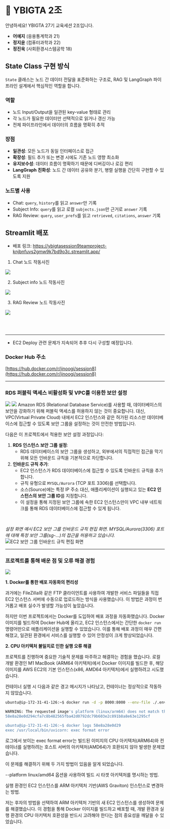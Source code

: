 # 🚀 YBIGTA 2조

안녕하세요! YBIGTA 27기 교육세션 2조입니다.<br>

* <b>어예지</b> (응용통계학과 21)
* <b>정지윤</b> (컴퓨터과학과 22)
* <b>정진욱</b> (사회환경시스템공학 18)

## State Class 구현 방식

`State` 클래스는 노드 간 데이터 전달을 표준화하는 구조로, RAG 및 LangGraph 파이프라인 설계에서 핵심적인 역할을 합니다.

### 역할

- 노드 Input/Output을 일관된 key-value 형태로 관리
- 각 노드가 필요한 데이터만 선택적으로 읽거나 갱신 가능
- 전체 파이프라인에서 데이터의 흐름을 명확히 추적

### 장점

- **일관성**: 모든 노드가 동일 인터페이스로 접근
- **확장성**: 필드 추가 또는 변경 시에도 기존 노드 영향 최소화
- **유지보수성**: 데이터 흐름이 명확하기 때문에 디버깅이나 로깅 편리
- **LangGraph 친화성**: 노드 간 데이터 공유와 분기, 병렬 실행을 간단히 구현할 수 있도록 지원

### 노드별 사용

- Chat: `query`, `history`를 읽고 `answer`만 기록
- Subject Info: `query`를 읽고 로컬 `subjects.json`만 근거로 `answer` 기록
- RAG Review: `query`, `user_prefs`를 읽고 `retrieved`, `citations`, `answer` 기록


## Streamlit 배포
- 배포 링크: https://ybigtasession9teamproject-knjbnfuvs2gmw9k7bd9o3c.streamlit.app/

1. Chat 노드 작동사진
<img src="images/image 4.png">

2. Subject info 노드 작동사진
<img src="images/image 5.png">

3. RAG Review 노드 작동사진
<img src="images/image 6.png">

<br><br>

---

- EC2 Deploy 관련 문제가 지속되어 추후 다시 구성할 예정입니다.
  
### Docker Hub 주소

[https://hub.docker.com/r/jinoogi/session8](https://hub.docker.com/r/jinoogi/session8)

---

### RDS 퍼블릭 액세스 비활성화 및 VPC를 이용한 보안 설정
<img src="images/image 1.png">
<img src="images/image 2.png">
Amazon RDS (Relational Database Service)를 사용할 때, 데이터베이스의 보안을 강화하기 위해 퍼블릭 액세스를 허용하지 않는 것이 중요합니다. 대신, VPC(Virtual Private Cloud) 내에서 EC2 인스턴스와 같은 허가된 리소스만 데이터베이스에 접근할 수 있도록 보안 그룹을 설정하는 것이 안전한 방법입니다.

다음은 이 프로젝트에서 적용한 보안 설정 과정입니다:

1.  **RDS 인스턴스 보안 그룹 설정**:
    * RDS 데이터베이스의 보안 그룹을 생성하고, 외부에서의 직접적인 접근을 막기 위해 모든 인바운드 규칙을 기본적으로 차단합니다.
2.  **인바운드 규칙 추가**:
    * EC2 인스턴스가 RDS 데이터베이스에 접근할 수 있도록 인바운드 규칙을 추가합니다.
    * 규칙 유형으로 `MYSQL/Aurora` (TCP 포트 3306)를 선택합니다.
    * 소스(Source)에는 특정 IP 주소 대신, 애플리케이션이 실행되고 있는 **EC2 인스턴스의 보안 그룹 ID**를 지정합니다.
    * 이 설정을 통해 지정된 보안 그룹에 속한 EC2 인스턴스만이 VPC 내부 네트워크를 통해 RDS 데이터베이스에 접근할 수 있게 됩니다.

<br>

*설정 화면 예시*
*EC2 보안 그룹 인바운드 규칙 편집 화면. MYSQL/Aurora(3306) 포트에 대해 특정 보안 그룹(sg-...)의 접근을 허용하고 있습니다.*
![EC2 보안 그룹 인바운드 규칙 편집 화면](https://storage.googleapis.com/generativeai-downloads/images/image%201.png)

---

### 프로젝트를 통해 배운 점 및 오류 해결 경험
<img src="images/image 3.png">

**1. Docker를 통한 배포 자동화의 편리성**

과거에는 FileZilla와 같은 FTP 클라이언트를 사용하여 개발한 서비스 파일들을 직접 EC2 인스턴스 서버에 수동으로 업로드하는 방식을 사용했습니다. 이 방법은 과정이 번거롭고 배포 실수가 발생할 가능성이 높았습니다.

하지만 이번 프로젝트에서는 Docker를 도입하여 배포 과정을 자동화했습니다. Docker 이미지를 빌드하여 Docker Hub에 올리고, EC2 인스턴스에서는 간단한 `docker run` 명령어만으로 애플리케이션을 실행할 수 있었습니다. 이를 통해 배포 과정이 매우 간편해졌고, 일관된 환경에서 서비스를 실행할 수 있어 안정성이 크게 향상되었습니다.

**2. CPU 아키텍처 불일치로 인한 실행 오류 해결**

프로젝트를 진행하며 중요한 기술적 문제를 마주하고 해결하는 경험을 했습니다. 로컬 개발 환경인 M1 MacBook (ARM64 아키텍처)에서 Docker 이미지를 빌드한 후, 해당 이미지를 AWS EC2의 기본 인스턴스(x86, AMD64 아키텍처)에서 실행하려고 시도했습니다.

컨테이너 실행 시 다음과 같은 경고 메시지가 나타났고, 컨테이너는 정상적으로 작동하지 않았습니다.

```bash
ubuntu@ip-172-31-41-126:~$ docker run -d -p 8000:8000 --env-file ./.env --name my-app-container jinoogi/session8

WARNING: The requested image's platform (linux/arm64) does not match the detected host platform (linux/amd64/v3) and no specific platform was requested
58e8a28e0d294cfa7c8b482565fba42d0792dc79b603e2c891b8a8e63e1295cf

ubuntu@ip-172-31-41-126:~$ docker logs 58e8a28e0d29
exec /usr/local/bin/uvicorn: exec format error


```

로그에서 보이는 exec format error는 빌드된 이미지의 CPU 아키텍처(ARM64)와 컨테이너를 실행하려는 호스트 서버의 아키텍처(AMD64)가 호환되지 않아 발생한 문제였습니다.

이 문제를 해결하기 위해 두 가지 방법이 있음을 알게 되었습니다.

--platform linux/amd64 옵션을 사용하여 빌드 시 타겟 아키텍처를 명시하는 방법.

실행 환경인 EC2 인스턴스를 ARM 아키텍처 기반(AWS Graviton) 인스턴스로 변경하는 방법.

저는 후자의 방법을 선택하여 ARM 아키텍처 기반의 새 EC2 인스턴스를 생성하여 문제를 해결했습니다. 이 경험을 통해 Docker 이미지를 빌드하고 배포할 때, 개발 환경과 실행 환경의 CPU 아키텍처 호환성을 반드시 고려해야 한다는 점의 중요성을 깨달을 수 있었습니다.
